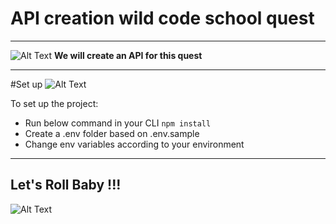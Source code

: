 # API creation wild code school quest
- - - - 
![Alt Text](https://media.giphy.com/media/4Lcm8ICoLLHuo/giphy.gif)
**We will create an API for this quest** 
- - - - 
#Set up 
![Alt Text](https://media.giphy.com/media/j3tMWkr0AG8EPnzGi1/giphy.gif)

To set up the project:
- Run below command in your CLI
    ```npm install```
- Create a .env folder based on .env.sample
- Change env variables according to your environment
- - - - 
## Let's Roll Baby !!!
![Alt Text](https://media.giphy.com/media/1nR9Amsb8ukSlSwWVq/giphy.gif)
